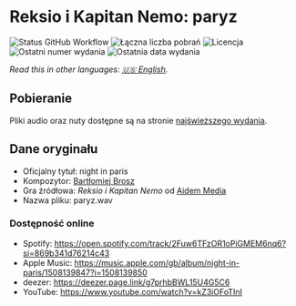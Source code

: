 # Reksio i Kapitan Nemo: paryz

![Status GitHub Workflow](https://img.shields.io/github/workflow/status/soundtrack-rexcreation/Nemo_paryz/Release)
![Łączna liczba pobrań](https://img.shields.io/github/downloads/soundtrack-rexcreation/Nemo_paryz/total?label=pobrania)
![Licencja](https://img.shields.io/github/license/soundtrack-rexcreation/Nemo_paryz?label=licencja)
![Ostatni numer wydania](https://img.shields.io/github/v/release/soundtrack-rexcreation/Nemo_paryz?label=wydanie)
![Ostatnia data wydania](https://img.shields.io/github/release-date/soundtrack-rexcreation/Nemo_paryz?label=data%20wydania)

*Read this in other languages: [🇺🇸 English](README.md).*

## Pobieranie

Pliki audio oraz nuty dostępne są na stronie [najświeższego wydania](https://github.com/soundtrack-rexcreation/Nemo_paryz/releases/latest).

## Dane oryginału

- Oficjalny tytuł: night in paris
- Kompozytor: [Bartłomiej Brosz](https://www.linkedin.com/in/bartek-brosz-81b1843)
- Gra źródłowa: *Reksio i Kapitan Nemo* od [Aidem Media](https://boombit.com/)
- Nazwa pliku: paryz.wav

### Dostępność online

- Spotify: https://open.spotify.com/track/2Fuw6TFzOR1oPiGMEM6nq6?si=869b341d76214c43
- Apple Music: https://music.apple.com/gb/album/night-in-paris/1508139847?i=1508139850
- deezer: https://deezer.page.link/g7prhbBWL15U4G5C6
- YouTube: https://www.youtube.com/watch?v=kZ3iOFoTInI
